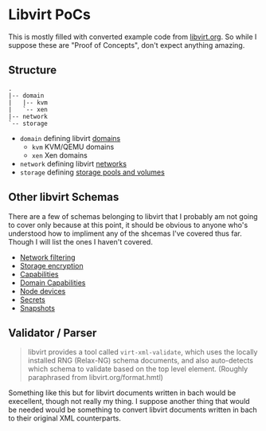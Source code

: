 # Libvirt PoCs

This is mostly filled with converted example code from [libvirt.org](https://libvirt.org).
So while I suppose these are "Proof of Concepts", don't expect anything amazing.

## Structure

```
.
|-- domain
|   |-- kvm
|   `-- xen
|-- network
`-- storage
```

- `domain` defining libvirt [domains](https://libvirt.org/formatdomain.html)
  - `kvm` KVM/QEMU domains
  - `xen` Xen domains
- `network` defining libvirt [networks](https://libvirt.org/formatnetwork.html)
- `storage` defining [storage pools and volumes](https://libvirt.org/formatstorage.html)

## Other libvirt Schemas

There are a few of schemas belonging to libvirt that I probably am not going to
cover only because at this point, it should be obvious to anyone who's
understood how to impliment any of the shcemas I've covered thus far. Though I
will list the ones I haven't covered.

- [Network filtering](https://libvirt.org/formatnwfilter.html)
- [Storage encryption](https://libvirt.org/formatstorageencryption.html)
- [Capabilities](https://libvirt.org/formatcaps.html)
- [Domain Capabilities](https://libvirt.org/formatdomaincaps.html)
- [Node devices](https://libvirt.org/formatnode.html)
- [Secrets](https://libvirt.org/formatsecret.html)
- [Snapshots](https://libvirt.org/formatsnapshot.html)

## Validator / Parser

> libvirt provides a tool called `virt-xml-validate`, which uses the locally installed RNG (Relax-NG) schema documents, and also auto-detects which schema to validate based on the top level element. (Roughly paraphrased from libvirt.org/format.hmtl)

Something like this but for libvirt documents written in bach would be
execellent, though not really my thing. I suppose another thing that would be
needed would be something to convert libvirt documents written in bach to
their original XML counterparts.
